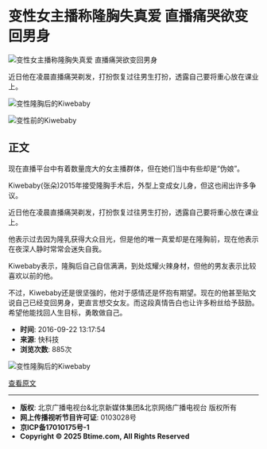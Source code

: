 # 变性女主播称隆胸失真爱 直播痛哭欲变回男身

![变性女主播称隆胸失真爱 直播痛哭欲变回男身](https://p2.ssl.cdn.btime.com/t01046cbe9465d677ae.jpg?size=418x514)

近日他在凌晨直播痛哭剃发，打扮恢复过往男生打扮，透露自己要将重心放在课业上。

![变性隆胸后的Kiwebaby](https://p2.ssl.cdn.btime.com/t01046cbe9465d677ae.jpg?size=418x514)

![变性前的Kiwebaby](https://p4.ssl.cdn.btime.com/t01e02115e479e0a196.jpg?size=600x399)

## 正文

现在直播平台中有着数量庞大的女主播群体，但在她们当中有些却是“伪娘”。

Kiwebaby(张朵)2015年接受隆胸手术后，外型上变成女儿身，但这也闹出许多争议。

近日他在凌晨直播痛哭剃发，打扮恢复过往男生打扮，透露自己要将重心放在课业上。

他表示过去因为隆乳获得大众目光，但是他的唯一真爱却是在隆胸前，现在他表示在夜深人静时常常会迷失自我。

Kiwebaby表示，隆胸后自己自信满满，到处炫耀火辣身材，但他的男友表示比较喜欢以前的他。

不过，Kiwebaby还是很坚强的，他对于感情还是怀抱有期望。现在的他甚至贴文说自己已经变回男身，更直言想交女友。而这段真情告白也让许多粉丝给予鼓励。希望他能找回人生目标，勇敢做自己。

- **时间**: 2016-09-22 13:17:54
- **来源**: 快科技
- **浏览次数**: 885次

![变性隆胸后的Kiwebaby](https://p2.ssl.cdn.btime.com/t01046cbe9465d677ae.jpg?size=418x514)

[查看原文](http://tech.btime.com/internet/20160922/n463517.shtml)

---

- **版权**: 北京广播电视台&北京新媒体集团&北京网络广播电视台 版权所有  
- **网上传播视听节目许可证**: 0103028号  
- **京ICP备17010175号-1**  
- **Copyright © 2025 Btime.com, All Rights Reserved**  
<!-- tcd_original_link https://item.btime.com/34u1qq7954u8piad2d8t78g76kr -->
